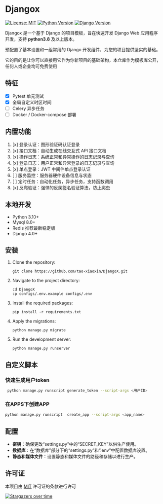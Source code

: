 # Djangox

[![License: MIT](https://img.shields.io/badge/license-MIT-blue.svg)](https://github.com/tao-xiaoxin/DjangoX/blob/main/LICENSE)
[![Python Version](https://img.shields.io/badge/python-%3E=3.8.x-green.svg)](https://python.org/)
[![Django Version](https://img.shields.io/badge/django%20versions-%3E=5.1-blue)](https://docs.djangoproject.com/zh-hans/)

Djangox 是一个基于 Django 的项目模板，旨在快速开发 Django Web 应用程序开发，支持 **python3.8** 及以上版本。

预配置了基本设置和一组常用的 Django 开发组件，为您的项目提供坚实的基础。

它的目的是让你可以直接用它作为你新项目的基础架构，本仓库作为模板库公开，任何人或企业均可免费使用

## 特征

- [x] Pytest 单元测试
- [x] 全局自定义时区时间
- [ ] Celery 异步任务
- [ ] Docker / Docker-compose 部署

## 内置功能

1. [x] 登录认证：图形验证码认证登录
2. [x] 接口文档：自动生成在线交互式 API 接口文档
2. [x] 操作日志：系统正常和异常操作的日志记录与查询
3. [x] 登录日志：用户正常和异常登录的日志记录与查询
4. [x] 单点登录：JWT 中间件单点登录认证
5. [ ] 服务监控：服务器硬件设备信息与状态
6. [ ] 定时任务：自动化任务，异步任务，支持函数调用
7. [x] 反爬验证：强悍的反爬签名验证算法，防止爬虫

## 本地开发

* Python 3.10+
* Mysql 8.0+
* Redis 推荐最新稳定版
* Django 4.0+

## 安装

1. Clone the repository:
   ```
   git clone https://github.com/tao-xiaoxin/DjangoX.git
   ```
2. Navigate to the project directory:
   ```
   cd DjangoX
   cp configs/.env.example configs/.env
   ```
3. Install the required packages:
   ```
   pip install -r requirements.txt
   ```
4. Apply the migrations:
   ```
   python manage.py migrate
   ```
5. Run the development server:
   ```
   python manage.py runserver
   ```

## 自定义脚本

### 快速生成用户token

```bash
 python manage.py runscript generate_token --script-args <用户ID>
```

### 在APPS下创建APP

```bash
python manage.py runscript  create_app --script-args <app_name>
```

## 配置

- **密钥**：确保更改“settings.py”中的“SECRET_KEY”以供生产使用。
- **数据库**：在“数据库”部分下的“settings.py”和“.env”中配置数据库设置。
- **静态和媒体文件**：设置静态和媒体文件的路径和存储以进行生产。

## 许可证

本项目由 [MIT](https://github.com/tao-xiaoxin/DjangoX/blob/main/LICENSE) 许可证的条款进行许可

[![Stargazers over time](https://starchart.cc/tao-xiaoxin/DjangoX.svg?variant=adaptive)](https://starchart.cc/tao-xiaoxin/DjangoX)